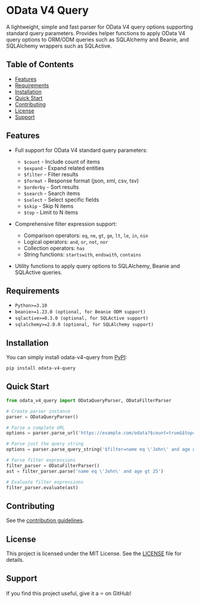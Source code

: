 <!-- omit in toc -->
# OData V4 Query

A lightweight, simple and fast parser for OData V4 query options supporting
standard query parameters. Provides helper functions to apply OData V4 query
options to ORM/ODM queries such as SQLAlchemy and Beanie, and SQLAlchemy
wrappers such as SQLActive.

<!-- omit in toc -->
## Table of Contents
- [Features](#features)
- [Requirements](#requirements)
- [Installation](#installation)
- [Quick Start](#quick-start)
- [Contributing](#contributing)
- [License](#license)
- [Support](#support)

## Features

- Full support for OData V4 standard query parameters:
    - `$count` - Include count of items
    - `$expand` - Expand related entities
    - `$filter` - Filter results
    - `$format` - Response format (json, xml, csv, tsv)
    - `$orderby` - Sort results
    - `$search` - Search items
    - `$select` - Select specific fields
    - `$skip` - Skip N items
    - `$top` - Limit to N items

- Comprehensive filter expression support:
    - Comparison operators: `eq`, `ne`, `gt`, `ge`, `lt`, `le`, `in`, `nin`
    - Logical operators: `and`, `or`, `not`, `nor`
    - Collection operators: `has`
    - String functions: `startswith`, `endswith`, `contains`

- Utility functions to apply query options to SQLAlchemy, Beanie and
  SQLActive queries.

## Requirements

- `Python>=3.10`
- `beanie>=1.23.0 (optional, for Beanie ODM support)`
- `sqlactive>=0.3.0 (optional, for SQLActive support)`
- `sqlalchemy>=2.0.0 (optional, for SQLAlchemy support)`

## Installation

You can simply install odata-v4-query from
[PyPI](https://pypi.org/project/odata-v4-query/):
```bash
pip install odata-v4-query
```

## Quick Start

```python
from odata_v4_query import ODataQueryParser, ODataFilterParser

# Create parser instance
parser = ODataQueryParser()

# Parse a complete URL
options = parser.parse_url('https://example.com/odata?$count=true&$top=10&$skip=20')

# Parse just the query string
options = parser.parse_query_string('$filter=name eq \'John\' and age gt 25')

# Parse filter expressions
filter_parser = ODataFilterParser()
ast = filter_parser.parse('name eq \'John\' and age gt 25')

# Evaluate filter expressions
filter_parser.evaluate(ast)
```

## Contributing

See the [contribution guidelines](CONTRIBUTING.md).

## License

This project is licensed under the MIT License. See the [LICENSE](LICENSE)
file for details.

## Support

If you find this project useful, give it a ⭐ on GitHub!
